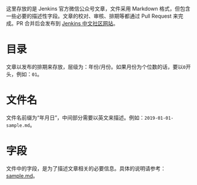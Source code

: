 这里存放的是 Jenkins 官方微信公众号文章，文件采用 Markdown 格式，但包含一些必要的描述性字段。文章的校对、审核、排期等都通过 Pull Request 来完成。PR 合并后会发布到 [Jenkins 中文社区网站](https://jenkins-zh.cn/wechat/)。

# 目录

文章以发布的排期来存放，层级为：年份/月份。如果月份为个位数的话，要以`0`开头，例如：`01`。

# 文件名

文件名前缀为“年月日”，中间部分需要以英文来描述。例如：`2019-01-01-sample.md`。

# 字段

文件中的字段，是为了描述文章相关的必要信息。具体的说明请参考：[sample.md](sample.md)。
